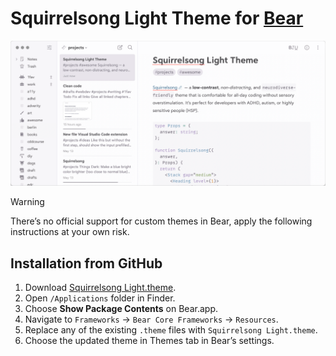 # Squirrelsong Light Theme for [Bear](https://bear.app/)

![Squirrelsong Light](screenshot.png)

> [!WARNING]
> There’s no official support for custom themes in Bear, apply the following instructions at your own risk.

## Installation from GitHub

1. Download [Squirrelsong Light.theme](Squirrelsong%20Light.theme).
2. Open `/Applications` folder in Finder.
3. Choose **Show Package Contents** on Bear.app.
4. Navigate to `Frameworks` → `Bear Core Frameworks` → `Resources`.
5. Replace any of the existing `.theme` files with `Squirrelsong Light.theme`.
6. Choose the updated theme in Themes tab in Bear’s settings.
